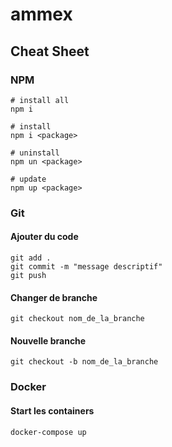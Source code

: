 # ammex

## Cheat Sheet

### NPM

```
# install all
npm i

# install
npm i <package>

# uninstall
npm un <package>

# update
npm up <package>
```

### Git

#### Ajouter du code
```
git add .
git commit -m "message descriptif"
git push
```

#### Changer de branche
```
git checkout nom_de_la_branche
```
#### Nouvelle branche
```
git checkout -b nom_de_la_branche
```

### Docker
#### Start les containers
```
docker-compose up
```
